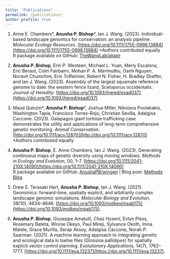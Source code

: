 ```yaml
---
title: "Publications"
permalink: /publications/
author_profile: true
---
```

1. Anne E. Chambers\*, **Anusha P. Bishop**\*, Ian J. Wang. (2023). Individual-based landscape genomics for conservation: an analysis pipeline. *Molecular Ecology Resources*. [https://doi.org/10.1111/1755-0998.13884](https://doi.org/10.1111/1755-0998.13884)
  *Authors contributed equally  
  R package available on GitHub: [TheWangLab/algatr](https://github.com/TheWangLab/algatr)

2. **Anusha P. Bishop**, Erin P. Westeen, Michael L. Yuan, Merly Escalona, Eric Beraut, Colin Fairbairn, Mohan P. A. Marimuthu, Oanh Nguyen, Noravit Chumchim, Erin Toffelmier, Robert N. Fisher, H. Bradley Shaffer, and Ian J. Wang. (2023). Assembly of the largest squamate reference genome to date: the western fence lizard, Sceloporus occidentalis. *Journal of Heredity*. [https://doi.org/10.1093/jhered/esad037](https://doi.org/10.1093/jhered/esad037) 

3. Maud Quinzin\*, **Anusha P. Bishop**\*, Joshua Miller, Nikolaos Poulakakis, Washington Tapia, Francisco Torres-Rojo, Christian Sevilla, Adalgisa Caccone. (2023). Galapagos giant tortoise trafficking case demonstrates the utility and applications of long-term comprehensive genetic monitoring. *Animal Conservation*. [http://doi.org/10.1111/acv.12870](http://doi.org/10.1111/acv.12870)  
  *Authors contributed equally

4. **Anusha P. Bishop**, E. Anne Chambers, Ian J. Wang. (2023). Generating continuous maps of genetic diversity using moving windows. *Methods in Ecology and Evolution*, 00, 1–7. [https://doi.org/10.1111/2041-210X.14090](https://doi.org/10.1111/2041-210X.14090)  
  R package available on GitHub: [AnushaPB/wingen](https://github.com/AnushaPB/wingen) | Blog post: [Methods Blog](https://methodsblog.com/)

5. Drew E. Terasaki Hart, **Anusha P. Bishop**, Ian J. Wang. (2021). Geonomics: forward-time, spatially explicit, and arbitrarily complex landscape genomic simulations. *Molecular Biology and Evolution*, 38(10), 4634–4646. [https://doi.org/10.1093/molbev/msab175](https://doi.org/10.1093/molbev/msab175).

6. **Anusha P. Bishop**, Giuseppe Amatulli, Chaz Hyseni, Evlyn Pless, Rosemary Bateta, Winnie Okeyo, Paul Mireji, Sylvance Okoth, Imna Malele, Grace Murilla, Serap Aksoy, Adalgisa Caccone, Norah P. Saarman. (2021). A machine learning approach to integrating genetic and ecological data in tsetse flies (Glossina pallidipes) for spatially explicit vector control planning. *Evolutionary Applications*, 14(7), 1762–1777. [https://doi.org/10.1111/eva.13237](https://doi.org/10.1111/eva.13237).
